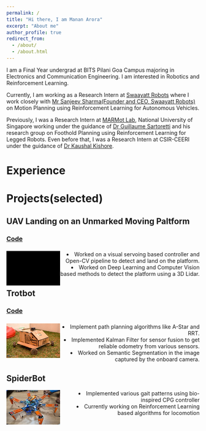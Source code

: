 ```yaml
---
permalink: /
title: "Hi there, I am Manan Arora"
excerpt: "About me"
author_profile: true
redirect_from: 
  - /about/
  - /about.html
---
```


I am a Final Year undergrad at BITS Pilani Goa Campus majoring in Electronics and Communication Engineering. I am interested in Robotics and Reinforcement Learning.

Currently, I am working as a Research Intern at [Swaayatt Robots](https://www.swaayattrobots.com/) where I work closely with [Mr Sanjeev Sharma(Founder and CEO, Swaayatt Robots)](https://www.swaayattrobots.com/) on Motion Planning using Reinforcement Learning for Autonomous Vehicles.

Previously, I was a Research Intern at [MARMot Lab](https://www.marmotlab.org/), National University of Singapore working under the guidance of [Dr Guillaume Sartoretti](https://www.marmotlab.org/bio.html) and his research group on Foothold Planning using Reinforcement Learning for Legged Robots. Even before that, I was a Research Intern at CSIR-CEERI under the guidance of [Dr Kaushal Kishore](https://www.ceeri.res.in/profiles/kaushal-kishore/).

# Experience


# Projects(selected)
## UAV Landing on an Unmarked Moving Paltform
### [Code](https://github.com/Manaro-Alpha/Drone-Landing-on-an-unamrked-moving-platform)
<h3>
<img  align="left" src="/images/lanfinGIF.gif" width="140" height="90">
</h3>
<p>
<li align="right">Worked on a visual servoing based controller and Open-CV pipeline to detect and land on the platform.</li>
<li align="right">Worked on Deep Learning and Computer Vision based methods to detect the platform using a 3D Lidar.</li>
</p>

## Trotbot
### [Code](https://github.com/ERC-BPGC/RAIN)
<h3>
<img align="left" src="/images/Trotbot_quark.jpg" width="140" height="90">
</h3>
<p>
<li align="right">Implement path planning algorithms like A-Star and RRT. </li>
<li align="right">Implemented Kalman Filter for sensor fusion to get reliable odometry from various sensors.</li>
<li align="right">Worked on Semantic Segmentation in the image captured by the onboard camera.</li>
</p>

## SpiderBot
<p>
<img align="left" src="/images/spiderbot.jpeg" width="140" height="90">
<li align="right">Implemented various gait patterns using bio-inspired CPG controller</li>
<li align="right">Currently working on Reinforcement Learning based algorithms for locomotion</li>
</p>
